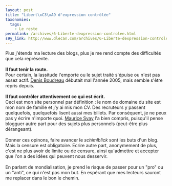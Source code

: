 ```yaml
---
layout: post
title: "Libert\xC3\xA9 d'expression contrôlée"
taxonomies: 
  tags: 
    - Le reste
permalink: /archives/6-Liberte-dexpression-controlee.html
s9y_link: http://www.dlecan.com/archives/6-Liberte-dexpression-controlee.html
---
```

Plus j'étends ma lecture des blogs, plus je me rend compte des difficultés que cela représente.<br />
<br />
<b>Il faut tenir la route.</b><br />
Pour certain, la lassitude l'emporte ou le sujet traité s'épuise ou n'est pas assez actif. <a href=" http://www.cybercodeur.net/weblog/commentaires/detailsCarnet.php?idmessage=1108">Denis Boudreau</a> débutait mal l'année 2005, mais semble s'être repris depuis.<br />
<br />
<b>Il faut contrôler attentivement ce qui est écrit.</b><br />
Ceci est mon site personnel par définition : le nom de domaine du site est mon nom de famille et j'y ai mis mon CV. Des recruteurs y passent quelquefois, quelquefois lisent aussi mes billets. Par conséquent, je ne peux pas y écrire n'importe quoi. <a href="http://www.svay.com/blog/index/2005/01/07/225-blogguer-ici-blogguer-ailleurs">Maurice Svay</a> l'a bien compris, puisqu'il pense blogguer autre part pour des sujets plus personnels (peut-être plus dérangeant).<br />
<br />
Donner ces opinons, faire avancer le <i>schimlblick</i> sont les buts d'un blog. Mais la censure est obligatoire. Ecrire autre part, anonymement de plus, c'est ne plus avoir de limite ou de censure, ainsi qu'admettre et accepter que l'on a des idées qui peuvent nous desservir.<br />
<br />
En parlant de mondialisation, je prend le risque de passer pour un "pro" ou un "anti", ce qui n'est pas mon but. En espérant que mes lecteurs sauront me replacer dans le bon le chemin.
